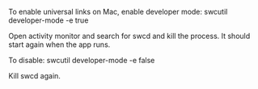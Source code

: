 To enable universal links on Mac, enable developer mode:
swcutil developer-mode -e true

Open activity monitor and search for swcd and kill the process.
It should start again when the app runs.

To disable:
swcutil developer-mode -e false

Kill swcd again.
